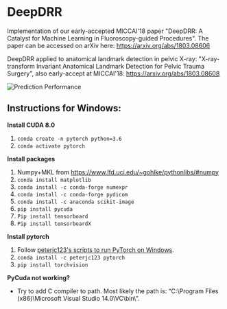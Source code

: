 # DeepDRR
Implementation of our early-accepted MICCAI'18 paper "DeepDRR: A Catalyst for Machine Learning in Fluoroscopy-guided Procedures". 
The paper can be accessed on arXiv here:  https://arxiv.org/abs/1803.08606

DeepDRR applied to anatomical landmark detection in pelvic X-ray: "X-ray-transform Invariant Anatomical Landmark Detection for Pelvic Trauma Surgery", also early-accept at MICCAI'18: https://arxiv.org/abs/1803.08608

![Prediction Performance](https://raw.githubusercontent.com/mathiasunberath/DeepDRR/master/readme_images/landmark_performance_real_data.PNG)

## Instructions for Windows:

**Install CUDA 8.0**
1. ```conda create -n pytorch python=3.6```
2. ```conda activate pytorch```

**Install packages**
1. Numpy+MKL from https://www.lfd.uci.edu/~gohlke/pythonlibs/#numpy
2. ```conda install matplotlib```
3. ```conda install -c conda-forge numexpr```
4. ```conda install -c conda-forge pydicom```
5. ```conda install -c anaconda scikit-image```
6. ```pip install pycuda```
7. ```Pip install tensorboard```
8. ```Pip install tensorboardX```

**Install pytorch**
1. Follow [peterjc123's scripts to run PyTorch on Windows](https://github.com/peterjc123/pytorch-scripts "peterjc123 PyTorch").
2. ```conda install -c peterjc123 pytorch```
3. ```pip install torchvision```
  
**PyCuda not working?**
* Try to add C compiler to path. Most likely the path is: “C:\Program Files (x86)\Microsoft Visual Studio 14.0\VC\bin\”.

